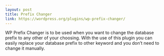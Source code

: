 ```yaml
---
layout: post
title: Prefix Changer
link: https://wordpress.org/plugins/wp-prefix-changer/
---
```


WP Prefix Changer is to be used when you want to change the database prefix to any other of your choosing. With the use of this plugin you can easily replace your database prefix to other keyword and you don’t need to change it manually.